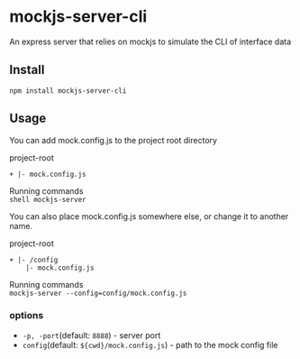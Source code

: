 # mockjs-server-cli
An express server that relies on mockjs to simulate the CLI of interface data

## Install

`
npm install mockjs-server-cli
`

## Usage

You can add mock.config.js to the project root directory  

project-root  
```
+ |- mock.config.js
```

Running commands  
`shell
mockjs-server
`

You can also place mock.config.js somewhere else, or change it to another name.  

project-root  
```
+ |- /config
    |- mock.config.js
```

Running commands  
`
mockjs-server --config=config/mock.config.js
`

### options

- `-p, -port`(default: `8888`) - server port
- `config`(default: `${cwd}/mock.config.js`) - path to the mock config file
